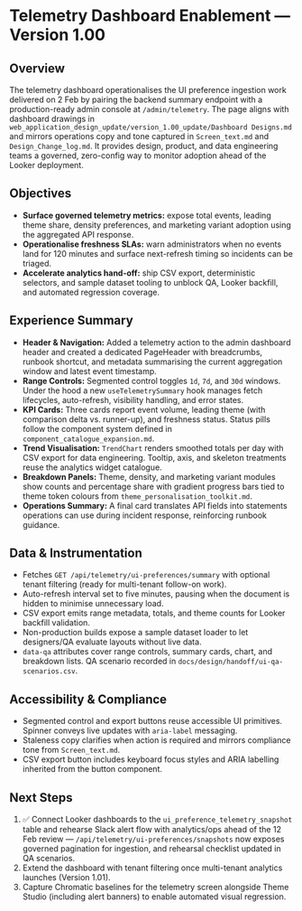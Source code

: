 # Telemetry Dashboard Enablement — Version 1.00

## Overview
The telemetry dashboard operationalises the UI preference ingestion work delivered on 2 Feb by pairing the backend summary endpoint with a production-ready admin console at `/admin/telemetry`. The page aligns with dashboard drawings in `web_application_design_update/version_1.00_update/Dashboard Designs.md` and mirrors operations copy and tone captured in `Screen_text.md` and `Design_Change_log.md`. It provides design, product, and data engineering teams a governed, zero-config way to monitor adoption ahead of the Looker deployment.

## Objectives
- **Surface governed telemetry metrics:** expose total events, leading theme share, density preferences, and marketing variant adoption using the aggregated API response.
- **Operationalise freshness SLAs:** warn administrators when no events land for 120 minutes and surface next-refresh timing so incidents can be triaged.
- **Accelerate analytics hand-off:** ship CSV export, deterministic selectors, and sample dataset tooling to unblock QA, Looker backfill, and automated regression coverage.

## Experience Summary
- **Header & Navigation:** Added a telemetry action to the admin dashboard header and created a dedicated PageHeader with breadcrumbs, runbook shortcut, and metadata summarising the current aggregation window and latest event timestamp.
- **Range Controls:** Segmented control toggles `1d`, `7d`, and `30d` windows. Under the hood a new `useTelemetrySummary` hook manages fetch lifecycles, auto-refresh, visibility handling, and error states.
- **KPI Cards:** Three cards report event volume, leading theme (with comparison delta vs. runner-up), and freshness status. Status pills follow the component system defined in `component_catalogue_expansion.md`.
- **Trend Visualisation:** `TrendChart` renders smoothed totals per day with CSV export for data engineering. Tooltip, axis, and skeleton treatments reuse the analytics widget catalogue.
- **Breakdown Panels:** Theme, density, and marketing variant modules show counts and percentage share with gradient progress bars tied to theme token colours from `theme_personalisation_toolkit.md`.
- **Operations Summary:** A final card translates API fields into statements operations can use during incident response, reinforcing runbook guidance.

## Data & Instrumentation
- Fetches `GET /api/telemetry/ui-preferences/summary` with optional tenant filtering (ready for multi-tenant follow-on work).
- Auto-refresh interval set to five minutes, pausing when the document is hidden to minimise unnecessary load.
- CSV export emits range metadata, totals, and theme counts for Looker backfill validation.
- Non-production builds expose a sample dataset loader to let designers/QA evaluate layouts without live data.
- `data-qa` attributes cover range controls, summary cards, chart, and breakdown lists. QA scenario recorded in `docs/design/handoff/ui-qa-scenarios.csv`.

## Accessibility & Compliance
- Segmented control and export buttons reuse accessible UI primitives. Spinner conveys live updates with `aria-label` messaging.
- Staleness copy clarifies when action is required and mirrors compliance tone from `Screen_text.md`.
- CSV export button includes keyboard focus styles and ARIA labelling inherited from the button component.

## Next Steps
1. ✅ Connect Looker dashboards to the `ui_preference_telemetry_snapshot` table and rehearse Slack alert flow with analytics/ops ahead of the 12 Feb review — `/api/telemetry/ui-preferences/snapshots` now exposes governed pagination for ingestion, and rehearsal checklist updated in QA scenarios.
2. Extend the dashboard with tenant filtering once multi-tenant analytics launches (Version 1.01).
3. Capture Chromatic baselines for the telemetry screen alongside Theme Studio (including alert banners) to enable automated visual regression.
